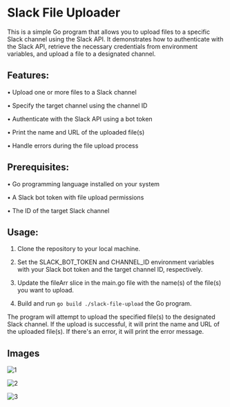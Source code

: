 # Slack File Uploader

This is a simple Go program that allows you to upload files to a specific Slack channel using the Slack API. It demonstrates how to authenticate with the Slack API, retrieve the necessary credentials from environment variables, and upload a file to a designated channel.

## Features:

•	Upload one or more files to a Slack channel

•	Specify the target channel using the channel ID

•	Authenticate with the Slack API using a bot token

•	Print the name and URL of the uploaded file(s)

•	Handle errors during the file upload process

## Prerequisites:

•	Go programming language installed on your system

•	A Slack bot token with file upload permissions

•	The ID of the target Slack channel

## Usage:

1.	Clone the repository to your local machine.

2.	Set the SLACK_BOT_TOKEN and CHANNEL_ID environment variables with your Slack bot token and the target channel ID, respectively.

3.	Update the fileArr slice in the main.go file with the name(s) of the file(s) you want to upload.

4.	Build and run `go build ./slack-file-upload` the Go program.

The program will attempt to upload the specified file(s) to the designated Slack channel. If the upload is successful, it will print the name and URL of the uploaded file(s). If there's an error, it will print the error message.

## Images

![1](https://github.com/miteshgaonkar/slack-file-upload-bot/assets/56105301/c75f3187-4c2b-4e5d-b750-a528e6932314)

![2](https://github.com/miteshgaonkar/slack-file-upload-bot/assets/56105301/e385d5b9-1cbf-4835-a3f1-1f594a6abcf5)

![3](https://github.com/miteshgaonkar/slack-file-upload-bot/assets/56105301/ce3e71d1-6a02-4750-999c-aed8494c873e)



